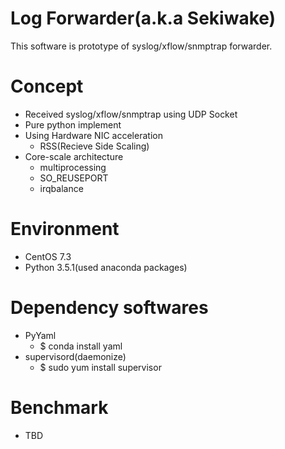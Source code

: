 # Log Forwarder(a.k.a Sekiwake)
This software is prototype of syslog/xflow/snmptrap forwarder.

# Concept
- Received syslog/xflow/snmptrap using UDP Socket
- Pure python implement
- Using Hardware NIC acceleration
  - RSS(Recieve Side Scaling)
- Core-scale architecture
  - multiprocessing
  - SO_REUSEPORT
  - irqbalance

# Environment
- CentOS 7.3
- Python 3.5.1(used anaconda packages)

# Dependency softwares
- PyYaml
  - $ conda install yaml
- supervisord(daemonize)
  - $ sudo yum install supervisor

# Benchmark
- TBD

